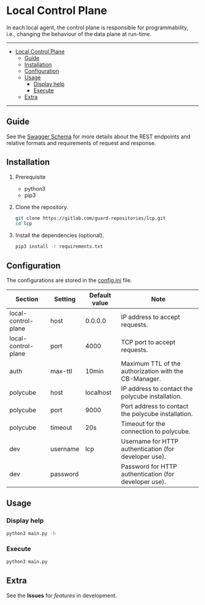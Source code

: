 # Local Control Plane

In each local agent, the control plane is responsible for programmability, i.e., changing the behaviour of the data plane at run-time.

---

- [Local Control Plane](#local-control-plane)
  - [Guide](#guide)
  - [Installation](#installation)
  - [Configuration](#configuration)
  - [Usage](#usage)
    - [Display help](#display-help)
    - [Execute](#execute)
  - [Extra](#extra)

---

## Guide

See the [Swagger Schema](swagger/schema.yaml) for more details about the REST endpoints and relative formats and requirements of request and response.

## Installation

1. Prerequisite

   - python3
   - pip3

2. Clone the repository.

   ```bash
   git clone https://gitlab.com/guard-repositories/lcp.git
   cd lcp
   ```

3. Install the dependencies (optional).

   ```bash
   pip3 install -r requirements.txt
   ```

## Configuration

The configurations are stored in the [config.ini](config.ini) file.

Section             | Setting   | Default value   | Note
--------------------|-----------|-----------------|---------------------------
local-control-plane | host      | 0.0.0.0         | IP address to accept requests.
local-control-plane | port      | 4000            | TCP port to accept requests.
auth                | max-ttl   | 10min           | Maximum TTL of the authorization with the CB-Manager.
polycube            | host      | localhost       | IP address to contact the polycube installation.
polycube            | port      | 9000            | Port address to contact the polycube installation.
polycube            | timeout   | 20s             | Timeout for the connection to polycube.
dev                 | username  | lcp             | Username for HTTP authentication (for developer use).
dev                 | password  |                 | Password for HTTP authentication (for developer use).

## Usage

### Display help

```bash
python3 main.py -h
```

### Execute

```bash
python3 main.py
```

## Extra

See the **Issues** for *features* in development.
